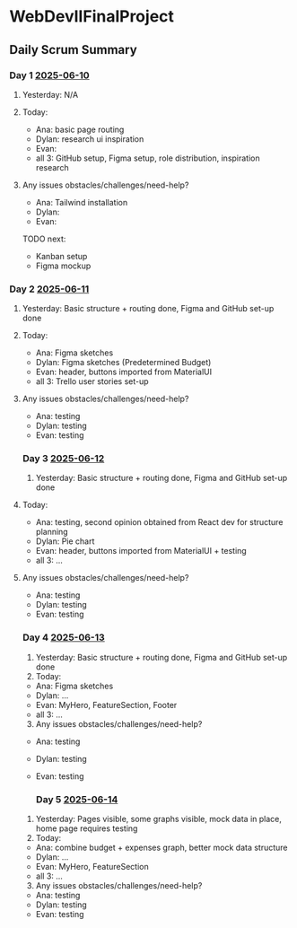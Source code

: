 # WebDevIIFinalProject
## Daily Scrum Summary

### Day 1 <ins>2025-06-10</ins>
1) Yesterday: N/A 
2) Today: 
    - Ana: basic page routing
    - Dylan: research ui inspiration
    - Evan:
    - all 3: GitHub setup, Figma setup, role distribution, inspiration research
3) Any issues obstacles/challenges/need-help? 
    - Ana: Tailwind installation
    - Dylan: 
    - Evan:

    TODO next:
    - Kanban setup 
    - Figma mockup

### Day 2 <ins>2025-06-11</ins>

1) Yesterday: Basic structure + routing done, Figma and GitHub set-up done
2) Today: 
    - Ana: Figma sketches
    - Dylan: Figma sketches (Predetermined Budget)
    - Evan: header, buttons imported from MaterialUI
    - all 3: Trello user stories set-up
3) Any issues obstacles/challenges/need-help? 
    - Ana: testing
    - Dylan: testing
    - Evan: testing

    ### Day 3 <ins>2025-06-12</ins>

    1) Yesterday: Basic structure + routing done, Figma and GitHub set-up done
2) Today: 
    - Ana: testing, second opinion obtained from React dev for structure planning
    - Dylan: Pie chart
    - Evan: header, buttons imported from MaterialUI + testing
    - all 3: ...
3) Any issues obstacles/challenges/need-help? 
    - Ana: testing
    - Dylan: testing
    - Evan: testing

    ### Day 4 <ins>2025-06-13</ins>

    1) Yesterday: Basic structure + routing done, Figma and GitHub set-up done
    2) Today: 
    - Ana: Figma sketches
    - Dylan: ...
    - Evan: MyHero, FeatureSection, Footer
    - all 3: ...
    3) Any issues obstacles/challenges/need-help? 
    - Ana: testing
    - Dylan: testing
    - Evan: testing

        ### Day 5 <ins>2025-06-14</ins>

    1) Yesterday: Pages visible, some graphs visible, mock data in place, home page requires testing 
    2) Today: 
    - Ana: combine budget + expenses graph, better mock data structure 
    - Dylan: ...
    - Evan: MyHero, FeatureSection 
    - all 3: ...
    3) Any issues obstacles/challenges/need-help? 
    - Ana: testing
    - Dylan: testing
    - Evan: testing





